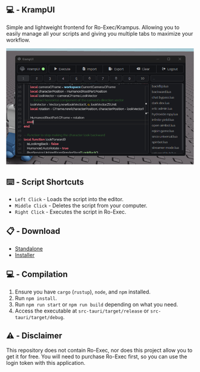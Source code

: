 ## 💻 - KrampUI
Simple and lightweight frontend for Ro-Exec/Krampus. Allowing you to easily manage all your scripts and giving you multiple tabs to maximize your workflow.

<div align="center">
    <img src="./assets/showcase.png" width="600"/>
</div>

## ⌨️ - Script Shortcuts
- `Left Click` - Loads the script into the editor.
- `Middle Click` - Deletes the script from your computer.
- `Right Click` - Executes the script in Ro-Exec.

## 📋 - Download
- [Standalone](https://git.snipcola.com/snipcola/KrampUI/releases/download/katest/krampui.exe)
- [Installer](https://git.snipcola.com/snipcola/KrampUI/releases/download/latest/krampui-installer.msi)

## 💻 - Compilation
1. Ensure you have `cargo` (`rustup`), `node`, and `npm` installed.
2. Run `npm install`.
3. Run `npm run start` or `npm run build` depending on what you need.
4. Access the executable at `src-tauri/target/release` or `src-tauri/target/debug`.

## ⚠️ - Disclaimer
This repository does not contain Ro-Exec, nor does this project allow you to get it for free. You will need to purchase Ro-Exec first, so you can use the login token with this application.